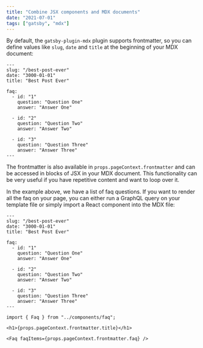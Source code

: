 ```yaml
---
title: "Combine JSX components and MDX documents"
date: "2021-07-01"
tags: ["gatsby", "mdx"]
---
```


By default, the `gatsby-plugin-mdx` plugin supports frontmatter, so you can define values like `slug`, `date` and `title` at the beginning of your MDX document:

```mdx
---
slug: "/best-post-ever"
date: "3000-01-01"
title: "Best Post Ever"

faq:
  - id: "1"
    question: "Question One"
    answer: "Answer One"

  - id: "2"
    question: "Question Two"
    answer: "Answer Two"

  - id: "3"
    question: "Question Three"
    answer: "Answer Three"
---
```

The frontmatter is also available in `props.pageContext.frontmatter` and can be accessed in blocks of JSX in your MDX document. This functionality can be very useful if you have repetitive content and want to loop over it.

In the example above, we have a list of faq questions. If you want to render all the faq on your page, you can either run a GraphQL query on your template file or simply import a React component into the MDX file:

```mdx
---
slug: "/best-post-ever"
date: "3000-01-01"
title: "Best Post Ever"

faq:
  - id: "1"
    question: "Question One"
    answer: "Answer One"

  - id: "2"
    question: "Question Two"
    answer: "Answer Two"

  - id: "3"
    question: "Question Three"
    answer: "Answer Three"
---

import { Faq } from "../components/faq";

<h1>{props.pageContext.frontmatter.title}</h1>

<Faq faqItems={props.pageContext.frontmatter.faq} />
```
